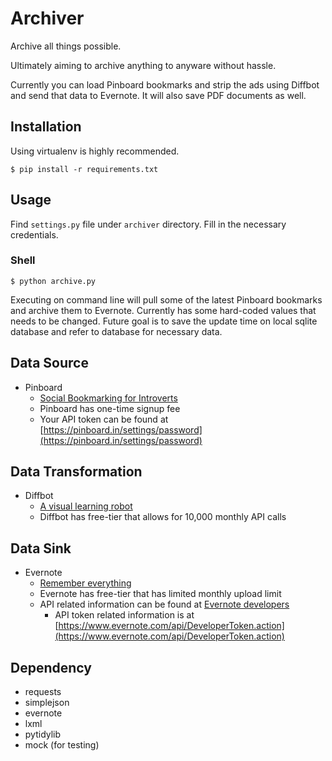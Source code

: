 Archiver
========

Archive all things possible.

Ultimately aiming to archive anything to anyware without hassle.

Currently you can load Pinboard bookmarks and strip the ads using Diffbot and send that data to Evernote.
It will also save PDF documents as well.

Installation
------------

Using virtualenv is highly recommended.

    $ pip install -r requirements.txt

Usage
-----

Find `settings.py` file under `archiver` directory.
Fill in the necessary credentials.

### Shell

    $ python archive.py

Executing on command line will pull some of the latest Pinboard bookmarks and archive them to Evernote.
Currently has some hard-coded values that needs to be changed.
Future goal is to save the update time on local sqlite database and refer to database for necessary data.

Data Source
------------

- Pinboard
    - [Social Bookmarking for Introverts](https://pinboard.in/)
    - Pinboard has one-time signup fee
    - Your API token can be found at [https://pinboard.in/settings/password](https://pinboard.in/settings/password)

Data Transformation
-------------------

- Diffbot
    - [A visual learning robot](http://diffbot.com/)
    - Diffbot has free-tier that allows for 10,000 monthly API calls

Data Sink
---------

- Evernote
    - [Remember everything](http://evernote.com/)
    - Evernote has free-tier that has limited monthly upload limit
    - API related information can be found at [Evernote developers](http://dev.evernote.com/)
        - API token related information is at [https://www.evernote.com/api/DeveloperToken.action](https://www.evernote.com/api/DeveloperToken.action)

Dependency
----------

- requests
- simplejson
- evernote
- lxml
- pytidylib
- mock (for testing)


